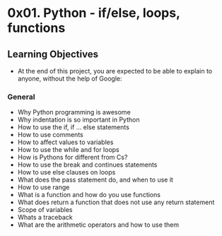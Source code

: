 # 0x01. Python - if/else, loops, functions

## Learning Objectives
* At the end of this project, you are expected to be able to explain to anyone, without the help of Google:

### General
* Why Python programming is awesome
* Why indentation is so important in Python
* How to use the if, if ... else statements
* How to use comments
* How to affect values to variables
* How to use the while and for loops
* How is Pythons for different from Cs?
* How to use the break and continues statements
* How to use else clauses on loops
* What does the pass statement do, and when to use it
* How to use range
* What is a function and how do you use functions
* What does return a function that does not use any return statement
* Scope of variables
* Whats a traceback
* What are the arithmetic operators and how to use them
